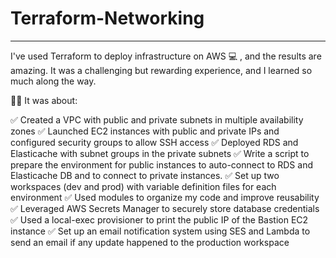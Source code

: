 # Terraform-Networking

-------------------------------------------------------------------------------------------------------------------------------------------------------------------------

I've used Terraform to deploy infrastructure on AWS 💻 , and the results are amazing. It was a challenging but rewarding experience, and I learned so much along the way.

👩‍💻 It was about:

✅ Created a VPC with public and private subnets in multiple availability zones
✅ Launched EC2 instances with public and private IPs and configured security groups to allow SSH access
✅ Deployed RDS and Elasticache with subnet groups in the private subnets
✅ Write a script to prepare the environment for public instances to auto-connect to RDS and Elasticache DB and to connect to private instances.
✅ Set up two workspaces (dev and prod) with variable definition files for each environment
✅ Used modules to organize my code and improve reusability
✅ Leveraged AWS Secrets Manager to securely store database credentials
✅ Used a local-exec provisioner to print the public IP of the Bastion EC2 instance
✅ Set up an email notification system using SES and Lambda to send an email if any update happened to the production workspace

